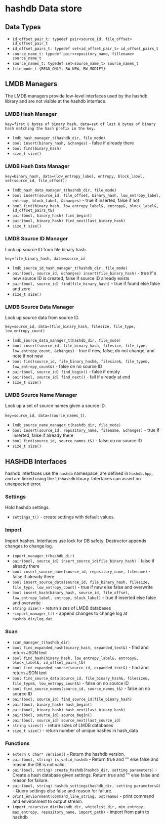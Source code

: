 # hashdb Data store

## Data Types
* `id_offset_pair_t: typedef pair<source_id, file_offset> id_offset_pair_t`
* `id_offset_pairs_t: typedef set<id_offset_pair_t> id_offset_pairs_t`
* `source_name_t: typedef pair<repository_name, fillename> source_name_t`
* `source_names_t: typedef set<source_name_t> source_names_t`
* `file_mode_t {READ_ONLY, RW_NEW, RW_MODIFY}`

## LMDB Managers
The LMDB managers provide low-level interfaces used by the hashdb library and are not visible at the hashdb interface.

### LMDB Hash Manager
`key=first 8 bytes of binary hash, data=set of last 8 bytes of binary hash matching the hash prefix in the key.`

* `lmdb_hash_manager_t(hashdb_dir, file_mode)`
* `bool insert(binary_hash, &changes)` - false if already there
* `bool find(binary_hash)`
* `size_t size()`

### LMDB Hash Data Manager
`key=binary_hash, data=(low_entropy_label, entropy, block_label, set(source_id, file_offset))`

* `lmdb_hash_data_manager_t(hashdb_dir, file_mode)`
* `bool insert(source_id, file_offset, binary_hash, low_entropy_label, entropy, block_label, &changes)` - true if inserted, false if not
* `bool find(binary_hash, low_entropy_label&, entropy&, block_label&, id_offset_pairs_t&)`
* `pair(bool, binary_hash) find_begin()`
* `pair(bool, binary_hash) find_next(last_binary_hash)`
* `size_t size()`

### LMDB Source ID Manager
Look up source ID from file binary hash.

`key=file_binary_hash, data=source_id`

* `lmdb_source_id_hash_manager_t(hashdb_dir, file_mode)`
* `pair(bool, source_id, &changes) insert(file_binary_hash)` - true if a new source ID is created, false if source ID already exists
* `pair(bool, source_id) find(file_binary_hash)` - true if found else false and zero
* `size_t size()`

### LMDB Source Data Manager
Look up source data from source ID.

`key=source_id, data=(file_binary_hash, filesize, file_type, low_entropy_count)`

* `lmdb_source_data_manager_t(hashdb_dir, file_mode)`
* `bool insert(source_id, file_binary_hash, filesize, file_type, low_entropy_count, &changes)` - true if new, false, do not change, and note if not new
* `bool find(source_id, file_binary_hash&, filesize&, file_type&, low_entropy_count&)` - false on no source ID
* `pair(bool, source_id) find_begin()` - false if empty
* `pair(bool, source_id) find_next()` - fail if already at end
* `size_t size()`

### LMDB Source Name Manager
Look up a set of source names given a source ID.

`key=source_id, data=(source_names_t)`.

* `lmdb_source_name_manager_t(hashdb_dir, file_mode)`
* `bool insert(source_id, repository_name, filename, &changes)` - true if inserted, false if already there
* `bool find(source_id, source_names_t&)` - false on no source ID
* `size_t size()`

## HASHDB Interfaces
hashdb interfaces use the `hashdb` namespace, are defined in `hashdb.hpp`, and are linked using the `libhashdb` library.  Interfaces can assert on unexpected error.

### Settings
Hold hashdb settings.

* `settings_t()` - create settings with default values.

### Import
Import hashes.  Interfaces use lock for DB safety.  Destructor appends changes to change log.

* `import_manager_t(hashdb_dir)`
* `pair(bool, source_id) insert_source_id(file_binary_hash)` - false if already there
* `bool insert_source_name(source_id, repository_name, filename)` - false if already there
* `bool insert_source_data(source_id, file_binary_hash, filesize, file_type, low_entropy_count)` - true if new else false and overwrite
* `bool insert_hash(binary_hash, source_id, file_offset, low_entropy_label, entropy, block_label)` - true if inserted else false and overwrite
* `string size()` - return sizes of LMDB databases
* `~import_manager_t()` - append changes to change log at `hashdb_dir/log.dat`

### Scan
* `scan_manager_t(hashdb_dir)`
* `bool find_expanded_hash(binary_hash, expanded_text&)` - find and return JSON text
* `bool find_hash(binary_hash, low_entropy_label&, entropy&, block_label&, id_offset_pairs_t&)`
* `bool find_expanded_source(source_id, expanded_text&)` - find and return JSON text
* `bool find_source_data(source_id, file_binary_hash&, filesize&, file_type&, low_entropy_count&)` - false on no source ID
* `bool find_source_names(source_id, source_names_t&)` - false on no source ID
* `pair(bool, source_id) find_source_id(file_binary_hash)`
* `pair(bool, binary_hash) hash_begin()`
* `pair(bool, binary_hash) hash_next(last_binary_hash)`
* `pair(bool, source_id) source_begin()`
* `pair(bool, source_id) source_next(last_source_id)`
* `string sizes()` - return sizes of LMDB databases
* `size_t size()` - return number of unique hashes in hash_data

### Functions
* `extern C char* version()` - Return the hashdb version.
* `pair(bool, string) is_valid_hashdb` - Return true and "" else false and reason the DB is not valid.
* `pair(bool, string) create_hashdb(hashdb_dir, setting parameters)` - Create a hash database given settings.  Return true and "" else false and reason for failure.
* `pair(bool, string) hashdb_settings(hashdb_dir, setting parameters&)` - Query settings else false and reason for failure.
* `print_enviornment(command_line_string, ostream&)` - print command and environment to output stream.
* `import_recursive_dir(hashdb_dir, whitelist_dir, min_entropy, max_entropy, repository_name, import_path)` - import from path to hashdb

